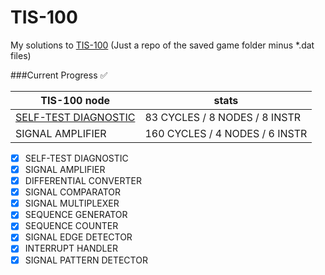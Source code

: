 # TIS-100

My solutions to <a href="https://en.wikipedia.org/wiki/TIS-100">TIS-100</a>
(Just a repo of the saved game folder minus *.dat files)

###Current Progress
:white_check_mark:

TIS-100 node | stats
------------- | -------------
[SELF-TEST DIAGNOSTIC](https://github.com/tgvqwsjk4jcs/TIS-100/blob/master/save/00150.0.txt) | 83 CYCLES / 8 NODES / 8 INSTR
SIGNAL AMPLIFIER | 160 CYCLES / 4 NODES / 6 INSTR

- [x] SELF-TEST DIAGNOSTIC
- [x] SIGNAL AMPLIFIER
- [x] DIFFERENTIAL CONVERTER
- [x] SIGNAL COMPARATOR
- [x] SIGNAL MULTIPLEXER
- [x] SEQUENCE GENERATOR
- [x] SEQUENCE COUNTER
- [x] SIGNAL EDGE DETECTOR
- [x] INTERRUPT HANDLER
- [x] SIGNAL PATTERN DETECTOR
